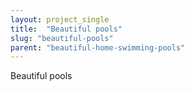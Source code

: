 ```yaml
---
layout: project_single
title:  "Beautiful pools"
slug: "beautiful-pools"
parent: "beautiful-home-swimming-pools"
---
```

Beautiful pools